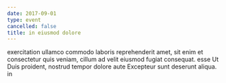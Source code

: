 ```yaml
---
date: 2017-09-01
type: event
cancelled: false
title: in eiusmod dolore
---
```

exercitation ullamco commodo laboris reprehenderit amet, sit enim et consectetur quis veniam, cillum ad velit eiusmod fugiat consequat. esse Ut Duis proident, nostrud tempor dolore aute Excepteur sunt deserunt aliqua. in